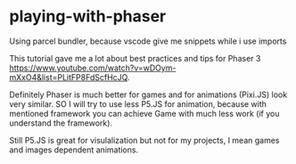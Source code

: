 # playing-with-phaser
Using parcel bundler, because vscode give me snippets while i use imports

This tutorial gave me a lot about best practices and tips for Phaser 3 https://www.youtube.com/watch?v=wDOym-mXxO4&list=PLitFP8FdScfHcJQ.

Definitely Phaser is much better for games and for animations (Pixi.JS) look very similar. SO I will try to use less P5.JS for animation, because with mentioned framework you can achieve Game with much less work (if you understand the framework).

Still P5.JS is great for visulalization but not for my projects, I mean games and images dependent animations. 
